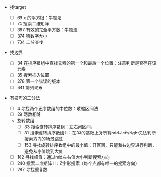 - 找target
  - [ ] 69 x 的平方根：牛顿法
  - [ ] 74 搜索二维矩阵
  - [ ] 367 有效的完全平方数：牛顿法
  - [ ] 374 猜数字大小
  - [ ] 704 二分查找
- 找边界
  - [ ] 34 在排序数组中查找元素的第一个和最后一个位置：注意判断是否存在该元素
  - [ ] 35 搜索插入位置
  - [ ] 278 第一个错误的版本
  - [ ] 441 排列硬币
- 有技巧的二分法
  
  - [ ] 4 寻找两个正序数组的中位数：收缩区间法
  - [ ] 29 两数相除
  - 旋转数组
    - [ ] 33 搜索旋转排序数组：左右闭区间，
    - [ ] 81 搜索旋转排序数组 II：在33的基础上对所有mid=left/right无法判断搜索方向的场景跳过
    - [ ] 153 寻找旋转排序数组中的最小值：开区间，只能和右边界进行判断，避免从小值跳到大值
  - [ ] 162 寻找峰值：通过mid左右值大小判断搜索方向
  - [ ] 240 搜索二维矩阵 II：Z字形搜索（每个点都有唯一的搜索方向）
  - [ ] 287 寻找重复数